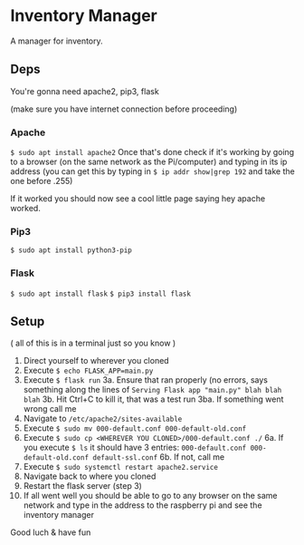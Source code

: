 # Inventory Manager
A manager for inventory.

## Deps
You're gonna need apache2, pip3, flask

(make sure you have internet connection before proceeding)

### Apache
```$ sudo apt install apache2```
Once that's done check if it's working by going to a browser (on the same network as the Pi/computer) and typing in its ip address (you can get this by typing in ```$ ip addr show|grep 192``` and take the one before .255)

If it worked you should now see a cool little page saying hey apache worked.

### Pip3
```$ sudo apt install python3-pip```

### Flask
```$ sudo apt install flask```
```$ pip3 install flask```

## Setup
( all of this is in a terminal just so you know )
1. Direct yourself to wherever you cloned
2. Execute ```$ echo FLASK_APP=main.py```
3. Execute ```$ flask run```
3a. Ensure that ran properly (no errors, says something along the lines of ```Serving Flask app "main.py" blah blah blah```
3b. Hit Ctrl+C to kill it, that was a test run
3ba. If something went wrong call me
4. Navigate to ```/etc/apache2/sites-available```
5. Execute ```$ sudo mv 000-default.conf 000-default-old.conf```
6. Execute ```$ sudo cp <WHEREVER YOU CLONED>/000-default.conf ./```
6a. If you execute ```$ ls``` it should have 3 entries: ```000-default.conf 000-default-old.conf default-ssl.conf```
6b. If not, call me
7. Execute ```$ sudo systemctl restart apache2.service```
8. Navigate back to where you cloned
9. Restart the flask server (step 3)
10. If all went well you should be able to go to any browser on the same network and type in the address to the raspberry pi and see the inventory manager

Good luch & have fun
